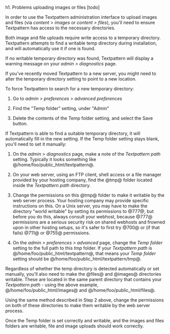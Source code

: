 h1. Problems uploading images or files [todo]

In order to use the Textpattern administration interface to upload images and files (via *content > images* or *content > files*), you'll need to ensure Textpattern has access to the necessary directories.

Both image and file uploads require write access to a temporary directory.  Textpattern attempts to find a writable temp directory during installation, and will automatically use it if one is found.

If no writable temporary directory was found, Textpattern will display a warning message on your *admin > diagnostics* page.

If you've recently moved Textpattern to a new server, you might need to alter the temporary directory setting to point to a new location.

To force Textpattern to search for a new temporary directory:

1. Go to *admin > preferences > advanced preferences*

2. Find the "Temp folder" setting, under "Admin"

3. Delete the contents of the Temp folder setting, and select the Save button.

If Textpattern is able to find a suitable temporary directory, it will automatically fill in the new setting.  If the Temp folder setting stays blank, you'll need to set it manually:

1. On the *admin > diagnostics* page, make a note of the _Textpattern path_ setting.  Typically it looks something like @/home/foo/public_html/textpattern@.

1. On your web server, using an FTP client, shell access or a file manager provided by your hosting company, find the @tmp@ folder located inside the _Textpattern path_ directory.

2. Change the permissions on this @tmp@ folder to make it writable by the web server process.  Your hosting company may provide specific instructions on this.  On a Unix server, you may have to make the directory "world writable" by setting its permissions to @777@, but before you do this, always consult your webhost, because @777@ permissions are a serious security risk on shared webhosts and frowned upon in other hosting setups, so it's safer to first try @700@ or (if that fails) @711@ or @755@ permissions.

3. On the *admin > preferences > advanced* page, change the _Temp folder_ setting to the full path to this _tmp_ folder.  If your _Textpattern path_ is @/home/foo/public_html/textpattern@, that means your _Temp folder_ setting should be @/home/foo/public_html/textpattern/tmp@.

Regardless of whether the temp directory is detected automatically or set manually, you'll also need to make the @files@ and @images@ directories writable.  These are located in the same parent directory that contains your _Textpattern path_ - using the above example, @/home/foo/public_html/images@ and @/home/foo/public_html/files@.

Using the same method described in Step 2 above, change the permissions on both of these directories to make them writable by the web server process.

Once the Temp folder is set correctly and writable, and the images and files folders are writable, file and image uploads should work correctly.
